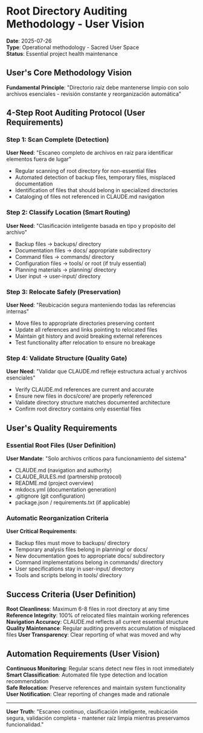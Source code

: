 # Root Directory Auditing Methodology - User Vision

**Date**: 2025-07-26  
**Type**: Operational methodology - Sacred User Space  
**Status**: Essential project health maintenance

## User's Core Methodology Vision

**Fundamental Principle**: "Directorio raíz debe mantenerse limpio con solo archivos esenciales - revisión constante y reorganización automática"

## 4-Step Root Auditing Protocol (User Requirements)

### Step 1: Scan Complete (Detection)
**User Need**: "Escaneo completo de archivos en raíz para identificar elementos fuera de lugar"
- Regular scanning of root directory for non-essential files
- Automated detection of backup files, temporary files, misplaced documentation
- Identification of files that should belong in specialized directories
- Cataloging of files not referenced in CLAUDE.md navigation

### Step 2: Classify Location (Smart Routing)  
**User Need**: "Clasificación inteligente basada en tipo y propósito del archivo"
- Backup files → backups/ directory
- Documentation files → docs/ appropriate subdirectory  
- Command files → commands/ directory
- Configuration files → tools/ or root (if truly essential)
- Planning materials → planning/ directory
- User input → user-input/ directory

### Step 3: Relocate Safely (Preservation)
**User Need**: "Reubicación segura manteniendo todas las referencias internas"
- Move files to appropriate directories preserving content
- Update all references and links pointing to relocated files
- Maintain git history and avoid breaking external references
- Test functionality after relocation to ensure no breakage

### Step 4: Validate Structure (Quality Gate)
**User Need**: "Validar que CLAUDE.md refleje estructura actual y archivos esenciales"
- Verify CLAUDE.md references are current and accurate
- Ensure new files in docs/core/ are properly referenced
- Validate directory structure matches documented architecture
- Confirm root directory contains only essential files

## User's Quality Requirements

### Essential Root Files (User Definition)
**User Mandate**: "Solo archivos críticos para funcionamiento del sistema"
- CLAUDE.md (navigation and authority)
- CLAUDE_RULES.md (partnership protocol)  
- README.md (project overview)
- mkdocs.yml (documentation generation)
- .gitignore (git configuration)
- package.json / requirements.txt (if applicable)

### Automatic Reorganization Criteria
**User Critical Requirements**:
- Backup files must move to backups/ directory
- Temporary analysis files belong in planning/ or docs/
- New documentation goes to appropriate docs/ subdirectory
- Command implementations belong in commands/ directory
- User specifications stay in user-input/ directory
- Tools and scripts belong in tools/ directory

## Success Criteria (User Definition)

**Root Cleanliness**: Maximum 6-8 files in root directory at any time
**Reference Integrity**: 100% of relocated files maintain working references
**Navigation Accuracy**: CLAUDE.md reflects all current essential structure
**Quality Maintenance**: Regular auditing prevents accumulation of misplaced files
**User Transparency**: Clear reporting of what was moved and why

## Automation Requirements (User Vision)

**Continuous Monitoring**: Regular scans detect new files in root immediately
**Smart Classification**: Automated file type detection and location recommendation  
**Safe Relocation**: Preserve references and maintain system functionality
**User Notification**: Clear reporting of changes made and rationale

---

**User Truth**: "Escaneo continuo, clasificación inteligente, reubicación segura, validación completa - mantener raíz limpia mientras preservamos funcionalidad."